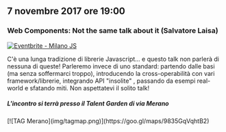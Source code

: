 ## 7 novembre 2017 ore 19:00
### Web Components: Not the same talk about it (Salvatore Laisa)

<a href="https://www.eventbrite.it/e/biglietti-milano-js-39291529021?ref=ebtn" target="_blank"><img src="https://www.eventbrite.it/custombutton?eid=39291529021" alt="Eventbrite - Milano JS" /></a>


C'è una lunga tradizione di librerie Javascript... e questo talk non parlerà di nessuna di queste!
Parleremo invece di uno standard: partendo dalle basi (ma senza soffermarci troppo), introducendo la cross-operabilità
con vari framework/librerie, integrando API "insolite" , passando da esempi real-world e sfatando miti.
Non aspettatevi il solito talk!

##### L'incontro si terrà presso il Talent Garden di via Merano 

<div class="frame">
  [![TAG Merano](img/tagmap.png)](https://goo.gl/maps/9835GqVqhtB2)
</div>
